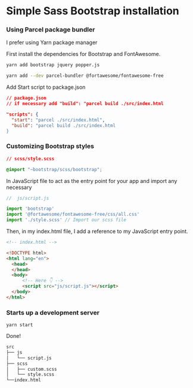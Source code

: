 # Simple Sass Bootstrap installation

### Using Parcel package bundler
I prefer using Yarn package manager 

First install the dependencies for Bootstrap and FontAwesome.

```bash
yarn add bootstrap jquery popper.js

yarn add --dev parcel-bundler @fortawesome/fontawesome-free
```

Add Start script to package.json

```json
// package.json
// if necessary add "build": "parcel build ./src/index.html

"scripts": {
  "start": "parcel ./src/index.html",
  "build": "parcel build ./src/index.html
}
```
### Customizing Bootstrap styles 
```css
// scss/style.scss

@import "~bootstrap/scss/bootstrap";
```

In JavaScript file to act as the entry point for your app and import any necessary
```javaScript
//  js/script.js

import 'bootstrap'
import '@fortawesome/fontawesome-free/css/all.css'
import './style.scss' // Import our scss file
```
Then, in my index.html file, I add a reference to my JavaScript entry point.

```html
<!-- index.html -->

<!DOCTYPE html>
<html lang="en">
  <head>
  </head>
  <body>
      <!-- Here 👇 -->
      <script src="js/script.js"></script>
  </body>
</html>
```
### Starts up a development server 
```bahs
yarn start
````
Done!
```html
src
├── js
│   └── script.js
├── scss
│   ├── custom.scss
│   └── style.scss
└──index.html
```
